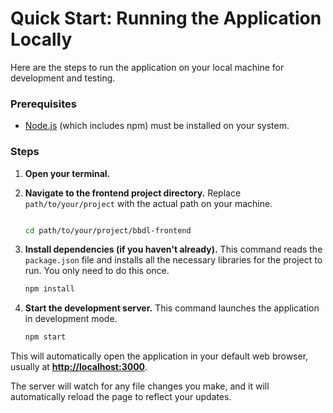 # Quick Start: Running the Application Locally

Here are the steps to run the application on your local machine for development and testing.

### Prerequisites

*   [Node.js](https://nodejs.org/) (which includes npm) must be installed on your system.

### Steps

1.  **Open your terminal.**

2.  **Navigate to the frontend project directory.**
    Replace `path/to/your/project` with the actual path on your machine.
    ```bash
    
    cd path/to/your/project/bbdl-frontend
    ```

3.  **Install dependencies (if you haven't already).**
    This command reads the `package.json` file and installs all the necessary libraries for the project to run. You only need to do this once.
    ```bash
    npm install
    ```

4.  **Start the development server.**
    This command launches the application in development mode.
    ```bash
    npm start
    ```

This will automatically open the application in your default web browser, usually at **[http://localhost:3000](http://localhost:3000)**.

The server will watch for any file changes you make, and it will automatically reload the page to reflect your updates.
